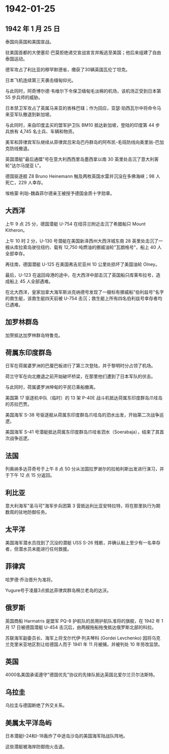 # 1942-01-25

## 1942 年 1 月 25 日

泰国向英国和美国宣战。

驻美国首都的大使塞尼·巴莫拒绝递交宣战宣言并叛逃至美国；他后来组建了自由泰国运动。

德军攻占了利比亚的穆罕默德省，缴获了30辆英国瓦伦丁坦克。

日本飞机连续第三天袭击缅甸仰光。

与此同时，阿奇博尔德·韦维尔下令保卫缅甸毛淡棉的机场，该机场正受到日本第
55 步兵师的威胁。

日本禁卫军攻占了英属马来亚的峇株巴辖；作为回应，亚瑟·珀西瓦尔中将命令马来亚军队撤退到新加坡。

与此同时，来自印度孟买的盟军护卫队 BM10 抵达新加坡，登陆的印度第 44
步兵旅有 4,745 名士兵、车辆和物资。

美军和菲律宾军队继续从菲律宾吕宋岛巴丹群岛的阿布凯-毛班防线向奥里翁-巴加克防线撤退。

英国潜艇"最后通牒"号在意大利西西里岛墨西拿以南 30
英里处击沉了意大利客轮"达尔马提亚 L"。

德国驱逐舰 Z8 Bruno Heinemann 触及两枚英国水雷并沉没在多佛海峡；98
人死亡，229 人幸存。

埃格蒙·利珀-魏森菲尔德亲王被授予德国金质十字勋章。

## 大西洋

上午 9 点 25 分，德国潜艇 U-754 在纽芬兰附近击沉了希腊船只 Mount
Kitheron。

上午 10 时 2 分，U-130 号潜艇在美国新泽西州大西洋城东南 28
英里处击沉了一艘从库拉索岛驶往纽约、载有 12,750
吨燃油的挪威油轮"瓦朗格号"，船上 40 人全部幸存。

再往南，德国潜艇 U-125 在美国弗吉尼亚州 10 公里处损坏了美国油轮 Olney。

最后，U-123
在返回母港的途中，在大西洋中部击沉了英国船只库莱布拉号，造成船上 45
人全部遇难。

在北大西洋，皇家加拿大海军斯派克纳德号发现了一艘标有挪威船"伯利兹号"名字的救生艇，该救生艇四天前被
U-754 击沉；救生艇上所有四名伯利兹号幸存者均已遇难。

## 加罗林群岛

加贺抵达加罗林群岛特鲁克。

## 荷属东印度群岛

日军在荷属婆罗洲的巴厘巴板进行了第三次登陆，并于黎明时分占领了机场。

荷兰守军在向北撤退之前开始破坏桥梁，在那里他们遭到了日本军队的伏击。

与此同时，荷属婆罗洲坤甸的平民已乘船撤离。

美国第 17 驱逐机中队（临时）的 13 架 P-40E
战斗机抵达荷属东印度群岛爪哇岛的苏拉巴贾。

美国海军 S-38
号驱逐舰从荷属东印度群岛爪哇岛的泗水出发，开始第二次战争巡逻。

美国海军 S-41
号潜艇抵达荷属东印度群岛爪哇省泗水（Soerabaja），结束了其首次战争巡逻。

## 法国

列奥纳多达芬奇号于上午 8 点 50
分从法国拉罗谢尔的拉帕利斯出发进行演习，并于下午 12 点 15 分返回。

## 利比亚

意大利海军"圣马可"海军步兵团第 3
营抵达利比亚安特拉特，将在那里执行为期数周的驻地防御任务。

## 太平洋

美国海军潜水员找到了沉没的潜艇 USS S-26
残骸，并确认船上至少有一名幸存者，但潜水员未能进行任何救援。

## 菲律宾

哈罗德·乔治晋升为准将。

Yugure号于凌晨3点抵达菲律宾群岛棉兰老岛的达沃。

## 俄罗斯

英国商船 Harmatris 是盟军 PQ-8 护航队的民用护航队准将的旗舰，在 1942 年
1 月 17 日被德国潜艇 U-454 击沉后，由两艘拖船拖曳抵达俄罗斯北部的科拉。

苏联海军副委员长、海军上将戈尔代伊·列夫琴科 (Gordei Levchenko)
因将乌克兰克里米亚地区割让给德国人而于 1941 年 11 月被捕，并被判处 10
年劳改监禁。

## 英国

4000名美国承诺遵守"德国优先"协议的先锋队抵达英国北爱尔兰贝尔法斯特。

## 乌拉圭

乌拉圭与德国断绝了外交关系。

## 美属太平洋岛屿

日本潜艇I-24和I-18轰炸了中途岛沙岛的美国海军陆战队阵地。

这些潜艇被海岸防御炮火击退。

